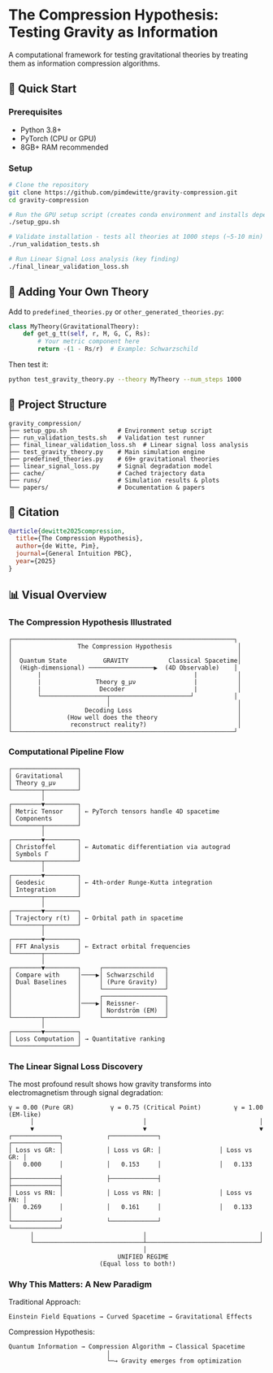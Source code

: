 # The Compression Hypothesis: Testing Gravity as Information

A computational framework for testing gravitational theories by treating them as information compression algorithms.

## 🚀 Quick Start

### Prerequisites
- Python 3.8+ 
- PyTorch (CPU or GPU)
- 8GB+ RAM recommended

### Setup
```bash
# Clone the repository
git clone https://github.com/pimdewitte/gravity-compression.git
cd gravity-compression

# Run the GPU setup script (creates conda environment and installs dependencies)
./setup_gpu.sh

# Validate installation - tests all theories at 1000 steps (~5-10 min)
./run_validation_tests.sh

# Run Linear Signal Loss analysis (key finding)
./final_linear_validation_loss.sh
```

## 🔧 Adding Your Own Theory

Add to `predefined_theories.py` or `other_generated_theories.py`:

```python
class MyTheory(GravitationalTheory):
    def get_g_tt(self, r, M, G, C, Rs):
        # Your metric component here
        return -(1 - Rs/r)  # Example: Schwarzschild
```

Then test it:
```bash
python test_gravity_theory.py --theory MyTheory --num_steps 1000
```

## 📁 Project Structure

```
gravity_compression/
├── setup_gpu.sh              # Environment setup script
├── run_validation_tests.sh   # Validation test runner
├── final_linear_validation_loss.sh  # Linear signal loss analysis
├── test_gravity_theory.py    # Main simulation engine
├── predefined_theories.py    # 69+ gravitational theories
├── linear_signal_loss.py     # Signal degradation model
├── cache/                    # Cached trajectory data
├── runs/                     # Simulation results & plots
└── papers/                   # Documentation & papers
```

## 📄 Citation

```bibtex
@article{dewitte2025compression,
  title={The Compression Hypothesis},
  author={de Witte, Pim},
  journal={General Intuition PBC},
  year={2025}
}
```

## 📊 Visual Overview

### The Compression Hypothesis Illustrated

```
┌─────────────────────────────────────────────────────────────┐
│                  The Compression Hypothesis                  │
│                                                              │
│  Quantum State          GRAVITY           Classical Spacetime│
│  (High-dimensional) ──────────────────▶  (4D Observable)    │
│       |                                          |           │
│       |               Theory g_μν                |           │
│       |                Decoder                   |           │
│       └──────────────────┬──────────────────────┘           │
│                          │                                   │
│                    Decoding Loss                             │
│               (How well does the theory                      │
│                reconstruct reality?)                         │
└─────────────────────────────────────────────────────────────┘
```

### Computational Pipeline Flow

```
┌──────────────────┐
│ Gravitational    │
│ Theory g_μν      │
└────────┬─────────┘
         │
┌────────▼─────────┐
│ Metric Tensor    │ ← PyTorch tensors handle 4D spacetime
│ Components       │
└────────┬─────────┘
         │
┌────────▼─────────┐
│ Christoffel      │ ← Automatic differentiation via autograd
│ Symbols Γ        │
└────────┬─────────┘
         │
┌────────▼─────────┐
│ Geodesic         │ ← 4th-order Runge-Kutta integration
│ Integration      │
└────────┬─────────┘
         │
┌────────▼─────────┐
│ Trajectory r(t)  │ ← Orbital path in spacetime
└────────┬─────────┘
         │
┌────────▼─────────┐
│ FFT Analysis     │ ← Extract orbital frequencies
└────────┬─────────┘
         │
┌────────▼─────────┐     ┌─────────────────┐
│ Compare with     │────▶│ Schwarzschild   │
│ Dual Baselines   │     │ (Pure Gravity)  │
│                  │     └─────────────────┘
│                  │     ┌─────────────────┐
│                  │────▶│ Reissner-       │
│                  │     │ Nordström (EM)  │
└────────┬─────────┘     └─────────────────┘
         │
┌────────▼─────────┐
│ Loss Computation │ → Quantitative ranking
└──────────────────┘
```

### The Linear Signal Loss Discovery

The most profound result shows how gravity transforms into electromagnetism through signal degradation:

```
γ = 0.00 (Pure GR)          γ = 0.75 (Critical Point)         γ = 1.00 (EM-like)
      │                              │                               │
      ▼                              ▼                               ▼
┌─────────────┐            ┌─────────────┐                ┌─────────────┐
│ Loss vs GR: │            │ Loss vs GR: │                │ Loss vs GR: │
│   0.000     │            │   0.153     │                │   0.133     │
├─────────────┤            ├─────────────┤                ├─────────────┤
│ Loss vs RN: │            │ Loss vs RN: │                │ Loss vs RN: │
│   0.269     │            │   0.161     │                │   0.133     │
└─────────────┘            └─────────────┘                └─────────────┘
      │                              │                               │
      └──────────────────────────────┴───────────────────────────────┘
                                     │
                              UNIFIED REGIME
                         (Equal loss to both!)
```

### Why This Matters: A New Paradigm

Traditional Approach:
```
Einstein Field Equations → Curved Spacetime → Gravitational Effects
```

Compression Hypothesis:
```
Quantum Information → Compression Algorithm → Classical Spacetime
                           │
                           └─→ Gravity emerges from optimization
```
